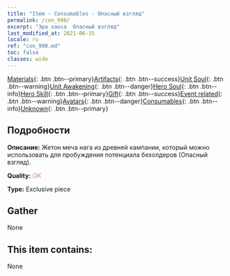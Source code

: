 ```yaml
---
title: "Item - Consumables - Опасный взгляд"
permalink: /con_990/
excerpt: "Эра хаоса  Опасный взгляд"
last_modified_at: 2021-06-15
locale: ru
ref: "con_990.md"
toc: false
classes: wide
---
```

 [Materials](/ItemsRU/){: .btn .btn--primary}[Artifacts](/ItemsRU/Artifacts/){: .btn .btn--success}[Unit Soul](/ItemsRU/UnitSoul/){: .btn .btn--warning}[Unit Awakening](/ItemsRU/UnitAwakening/){: .btn .btn--danger}[Hero Soul](/ItemsRU/HeroSoul/){: .btn .btn--info}[Hero Skill](/ItemsRU/HeroSkill/){: .btn .btn--primary}[Gift](/ItemsRU/Gift/){: .btn .btn--success}[Event related](/ItemsRU/Events/){: .btn .btn--warning}[Avatars](/ItemsRU/Avatars/){: .btn .btn--danger}[Consumables](/ItemsRU/Consumables/){: .btn .btn--info}[Unknown](/ItemsRU/Unknown/){: .btn .btn--primary}

## Подробности
 **Описание:** Жетон меча нага из древней кампании, который можно использовать для пробуждения потенциала бехолдеров (Опасный взгляд).

 **Quality:** <span style="color: #DA70D6">OK</span>

 **Type:** Exclusive piece

## Gather

  None

## This item contains:

  None

